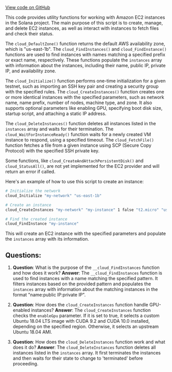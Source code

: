 [View code on GitHub](https://github.com/solana-labs/solana/blob/master/net/scripts/ec2-provider.sh)

This code provides utility functions for working with Amazon EC2 instances in the Solana project. The main purpose of this script is to create, manage, and delete EC2 instances, as well as interact with instances to fetch files and check their status.

The `cloud_DefaultZone()` function returns the default AWS availability zone, which is "us-east-1b". The `cloud_FindInstances()` and `cloud_FindInstance()` functions are used to find instances with names matching a specified prefix or exact name, respectively. These functions populate the `instances` array with information about the instances, including their name, public IP, private IP, and availability zone.

The `cloud_Initialize()` function performs one-time initialization for a given testnet, such as importing an SSH key pair and creating a security group with the specified rules. The `cloud_CreateInstances()` function creates one or more identical instances with the specified parameters, such as network name, name prefix, number of nodes, machine type, and zone. It also supports optional parameters like enabling GPU, specifying boot disk size, startup script, and attaching a static IP address.

The `cloud_DeleteInstances()` function deletes all instances listed in the `instances` array and waits for their termination. The `cloud_WaitForInstanceReady()` function waits for a newly created VM instance to respond, using a specified timeout. The `cloud_FetchFile()` function fetches a file from a given instance using SCP (Secure Copy Protocol) with the specified SSH private key.

Some functions, like `cloud_CreateAndAttachPersistentDisk()` and `cloud_StatusAll()`, are not yet implemented for the EC2 provider and will return an error if called.

Here's an example of how to use this script to create an instance:

```bash
# Initialize the network
cloud_Initialize "my-network" "us-east-1b"

# Create an instance
cloud_CreateInstances "my-network" "my-instance" 1 false "t2.micro" "us-east-1b" 10 "startup.sh" ""

# Find the created instance
cloud_FindInstance "my-instance"
```

This will create an EC2 instance with the specified parameters and populate the `instances` array with its information.
## Questions: 
 1. **Question**: What is the purpose of the `__cloud_FindInstances` function and how does it work?
   **Answer**: The `__cloud_FindInstances` function is used to find instances with a name matching the specified pattern. It filters instances based on the provided pattern and populates the `instances` array with information about the matching instances in the format "name:public IP:private IP".

2. **Question**: How does the `cloud_CreateInstances` function handle GPU-enabled instances?
   **Answer**: The `cloud_CreateInstances` function checks the `enableGpu` parameter. If it is set to true, it selects a custom Ubuntu 18.04 LTS image with CUDA 9.2 and CUDA 10.0 installed, depending on the specified region. Otherwise, it selects an upstream Ubuntu 18.04 AMI.

3. **Question**: How does the `cloud_DeleteInstances` function work and what does it do?
   **Answer**: The `cloud_DeleteInstances` function deletes all instances listed in the `instances` array. It first terminates the instances and then waits for their state to change to 'terminated' before proceeding.